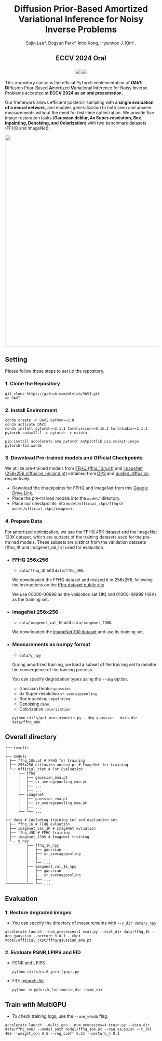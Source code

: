 <p align="center">
  <h1 align="center">Diffusion Prior-Based Amortized Variational Inference for Noisy Inverse Problems</h1>
  
  <p align="center">Sojin Lee*, Dogyun Park*, Inho Kong, Hyunwoo J. Kim†.
  </p>
  <h2 align="center">ECCV 2024 Oral</h2>

  <h3 align="center">
    <a href="https://mlvlab.github.io/DAVI-project/" target='_blank'><img src="https://img.shields.io/badge/🐳-Project%20Page-blue"></a>
    <a href="https://www.arxiv.org/pdf/2407.16125" target='_blank'><img src="https://img.shields.io/badge/arXiv-2407.16125-b31b1b.svg"></a>
  </h3>

</p>

This repository contains the official PyTorch implementation of **_DAVI_**: **D**iffusion Prior-Based **A**mortized **V**ariational **I**nference for Noisy Inverse Problems accepted at **ECCV 2024 as an oral presentation.**

Our framework allows efficient posterior sampling with **a single evaluation of a neural network**, and enables generalization to both seen and unseen measurements without the need for test-time optimization. We provide five image restoration tasks (**Gaussian deblur, 4x Super-resolution, Box inpainting, Denoising, and Colorization**) with two benchmark datasets (FFHQ and ImageNet).

<div align="center">
  <img src="asset/main.png" width="700px" />
</div>

## Setting

Please follow these steps to set up the repository.

### 1. Clone the Repository

```
git clone https://github.com/mlvlab/DAVI.git
cd DAVI
```

### 2. Install Environment

```
conda create -n DAVI python==3.8
conda activate DAVI
conda install pytorch==2.1.1 torchvision==0.16.1 torchaudio==2.1.1 pytorch-cuda=12.1 -c pytorch -c nvidia
```

```
pip install accelerate ema_pytorch matplotlib piq scikit-image pytorch-fid wandb
```

### 3. Download Pre-trained models and Official Checkpoints

We utilize pre-trained models from [FFHQ (ffhq_10m.pt)](https://drive.google.com/drive/folders/1jElnRoFv7b31fG0v6pTSQkelbSX3xGZh) and [ImageNet (256x256_diffusion_uncond.pt)](https://openaipublic.blob.core.windows.net/diffusion/jul-2021/256x256_diffusion_uncond.pt) obtained from [DPS](https://github.com/DPS2022/diffusion-posterior-sampling?tab=readme-ov-file) and [guided_diffusion](https://github.com/openai/guided-diffusion), respectively.

- Download the checkpoints for FFHQ and ImageNet from this [Google Drive Link](https://drive.google.com/drive/folders/1h8vKYwTYSshljBuW9NdBRJQSp_HBPZdA).
- Place the pre-trained models into the `model/` directory.
- Place our checkpoints into `model/official_ckpt/ffhq` or `model/official_ckpt/imagenet`.

### 4. Prepare Data

For amortized optimization, we use the FFHQ 49K dataset and the ImageNet 130K dataset, which are subsets of the training datasets used for the pre-trained models. These subsets are distinct from the validation datasets (ffhq_1K and imagenet_val_1K) used for evaluation.

- ### FFHQ 256x256

  - `data/ffhq_1K` and `data/ffhq_49K`.

  We downloaded the FFHQ dataset and resized it to 256x256, following the instructions on the [ffhq-dataset
  public site](https://github.com/NVlabs/ffhq-dataset).

  We use 00000-00999 as the validation set (1K) and 01000-49999 (49K) as the training set.

- ### ImageNet 256x256

  - `data/imagenet_val_1K` and `data/imagenet_130K`.

  We downloaded the [ImageNet 100 dataset](https://www.kaggle.com/datasets/ambityga/imagenet100) and use its training set.

- ### Measurements as numpy format

  - `data/y_npy`

  During amortized training, we load a subset of the training set to monitor the convergence of the training process.

  You can specify degradation types using the `--deg` option.

  - Gaussian Deblur `gaussian`
  - 4x Super-resolution `sr_averagepooling`
  - Box inpainting `inpainting`
  - Denoising `deno`
  - Colorization `colorization`

  ```
  python utils/get_measurements.py --deg gaussian --data_dir data/ffhq_49K
  ```

## Overall directory

```
├── results
│
├── models
│ ├── ffhq_10m.pt # FFHQ for training
│ ├── 256x256_diffusion_uncond.pt # ImageNet for training
│ └── official_ckpt # For Evaluation
│     ├── ffhq
│     │   ├── gaussian_ema.pt
│     │   ├── sr_averagepooling_ema.pt
│     │   ├── ...
│     │   ├── ...
│     ├── imagenet
│     │   ├── gaussian_ema.pt
│     │   ├── sr_averagepooling_ema.pt
│     │   ├── ...
│     └── └── ...
│
├── data # including training set and evaluation set
│ ├── ffhq_1K # FFHQ evluation
│ ├── imagenet_val_1K # ImageNet evluation
│ ├── ffhq_49K # FFHQ training
│ ├── imagenet_130K # ImageNet training
│ └── y_npy
│         ├── ffhq_1k_npy
│         │   ├── gaussian
│         │   ├── sr_averagepooling
│         │   ├── ...
│         │   └── ...
│         ├── imagenet_val_1k_npy
│         │   ├── gaussian
│         │   ├── sr_averagepooling
│         │   ├── ...
└─────────└── └── ...
```

## Evaluation

### 1. Restore degraded images

- You can specify the directory of measurements with `--y_dir data/y_npy`

```
accelerate launch --num_processes=1 eval.py --eval_dir data/ffhq_1K --deg gaussian --perturb_h 0.1 --ckpt model/official_ckpt/ffhq/gaussian_ema.pt
```

### 2. Evaluate PSNR,LPIPS and FID

- PSNR and LPIPS
  ```
  python utils/eval_psnr_lpips.py
  ```
- FID: [pytorch-fid](https://github.com/mseitzer/pytorch-fid)
  ```
  python -m pytorch_fid source_dir recon_dir
  ```

## Train with MultiGPU

- To check training logs, use the `--use_wandb` flag.

```
accelerate launch --multi_gpu --num_processes=4 train.py --data_dir data/ffhq_49K/ --model_path model/ffhq_10m.pt --deg gaussian --t_ikl 400 --weight_con 0.5 --reg_coeff 0.25 --perturb_h 0.1
```
